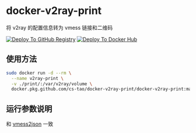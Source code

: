 # docker-v2ray-print

将 v2ray 的配置信息转为 vmess 链接和二维码

[![Deploy To GitHub Registry](https://github.com/CS-Tao/docker-v2ray-print/workflows/Deploy%20To%20GitHub%20Registry/badge.svg)](https://github.com/CS-Tao/docker-v2ray-print/packages/101776?version=master)
[![Deploy To Docker Hub](https://github.com/CS-Tao/docker-v2ray-print/workflows/Deploy%20To%20Docker%20Hub/badge.svg)](https://hub.docker.com/r/cstao/docker-v2ray-print)

## 使用方法

```bash
sudo docker run -d --rm \
  --name v2ray-print \
  -v ./print/:/var/v2ray/volume \
  docker.pkg.github.com/cs-tao/docker-v2ray-print/docker-v2ray-print:master
```

## 运行参数说明

和 [vmess2json](https://github.com/boypt/vmess2json/wiki/json2vmess) 一致

